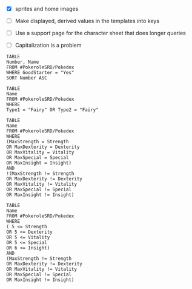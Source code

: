 - [x] sprites and home images
- [ ] Make displayed, derived values in the templates into keys
- [ ] Use a support page for the character sheet that does longer queries
- [ ] Capitalization is a problem 



```dataview
TABLE 
Number, Name
FROM #PokeroleSRD/Pokedex 
WHERE GoodStarter = "Yes"
SORT Number ASC
```

```
TABLE
Name
FROM #PokeroleSRD/Pokedex 
WHERE 
Type1 = "Fairy" OR Type2 = "Fairy"
```

```
TABLE
Name
FROM #PokeroleSRD/Pokedex 
WHERE 
(MaxStrength = Strength
OR MaxDexterity = Dexterity
OR MaxVitality = Vitality
OR MaxSpecial = Special
OR MaxInsight = Insight)
AND 
!(MaxStrength != Strength
OR MaxDexterity != Dexterity
OR MaxVitality != Vitality
OR MaxSpecial != Special
OR MaxInsight != Insight)

```

``` 
TABLE
Name
FROM #PokeroleSRD/Pokedex 
WHERE 
( 5 <= Strength
OR 5 <= Dexterity
OR 5 <= Vitality
OR 5 <= Special
OR 6 <= Insight)
AND
(MaxStrength != Strength
OR MaxDexterity != Dexterity
OR MaxVitality != Vitality
OR MaxSpecial != Special
OR MaxInsight != Insight)
```

